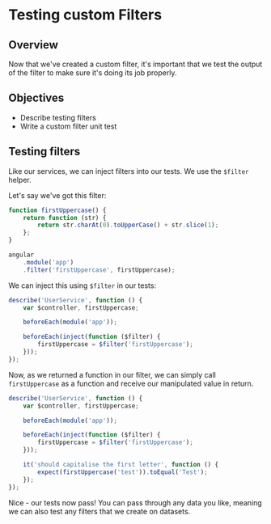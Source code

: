 # Testing custom Filters

## Overview

Now that we've created a custom filter, it's important that we test the output of the filter to make sure it's doing its job properly.

## Objectives

- Describe testing filters
- Write a custom filter unit test

## Testing filters

Like our services, we can inject filters into our tests. We use the `$filter` helper.

Let's say we've got this filter:

```js
function firstUppercase() {
	return function (str) {
		return str.charAt(0).toUpperCase() + str.slice(1);
	};
}

angular
	.module('app')
	.filter('firstUppercase', firstUppercase);
```

We can inject this using `$filter` in our tests:

```js
describe('UserService', function () {
	var $controller, firstUppercase;

	beforeEach(module('app'));

	beforeEach(inject(function ($filter) {
		firstUppercase = $filter('firstUppercase');
	}));
});
```

Now, as we returned a function in our filter, we can simply call `firstUppercase` as a function and receive our manipulated value in return.

```js
describe('UserService', function () {
	var $controller, firstUppercase;

	beforeEach(module('app'));

	beforeEach(inject(function ($filter) {
		firstUppercase = $filter('firstUppercase');
	}));

	it('should capitalise the first letter', function () {
		expect(firstUppercase('test')).toEqual('Test');
	});
});
```

Nice - our tests now pass! You can pass through any data you like, meaning we can also test any filters that we create on datasets.